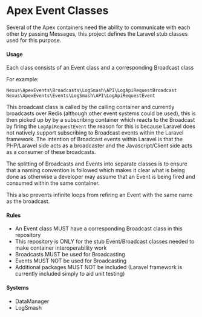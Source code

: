 # Apex Event Classes #

Several of the Apex containers need the ability to communicate with each other by passing Messages, this project defines the Laravel stub classes used for this purpose.

#### Usage ####
Each class consists of an Event class and a corresponding Broadcast class

For example:

`Nexus\ApexEvents\Broadcasts\LogSmash\API\LogApiRequestBroadcast`
`Nexus\ApexEvents\Events\LogSmash\API\LogApiRequestEvent`

This broadcast class is called by the calling container and currently broadcasts over Redis (although other event systems could be used), this is then picked up by by a subscribing container which reacts to the Broadcast by firing the `LogApiRequestEvent` the reason for this is because Laravel does not natively support subscribing to Broadcast events within the Laravel framework. The intention of Broadcast events within Laravel is that the PHP/Laravel side acts as a broadcaster and the Javascript/Client side acts as a consumer of these broadcasts.

The splitting of Broadcasts and Events into separate classes is to ensure that a naming convention is followed which makes it clear what is being done as otherwise a developer may assume that an Event is being fired and consumed within the same container.

This also prevents infinite loops from refiring an Event with the same name as the broadcast.

#### Rules ####

- An Event class MUST have a corresponding Broadcast class in this repository
- This repository is ONLY for the stub Event/Broadcast classes needed to make container interoperability work
- Broadcasts MUST be used for Broadcasting
- Events MUST NOT be used for Broadcasting
- Additional packages MUST NOT be included (Laravel framework is currently included simply to aid unit testing)

#### Systems ####

- DataManager
- LogSmash
